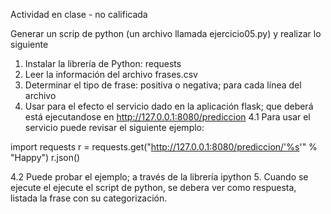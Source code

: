 Actividad en clase - no calificada

Generar un scrip de python (un archivo llamada ejercicio05.py) y realizar lo siguiente

1. Instalar la librería de Python: requests
2. Leer la información del archivo frases.csv
3. Determinar el tipo de frase: positiva o negativa; para cada línea del archivo
4. Usar para el efecto el servicio dado en la aplicación flask; que deberá está ejecutandose en http://127.0.0.1:8080/prediccion
4.1 Para usar el servicio puede revisar el siguiente ejemplo:
 
import requests
r = requests.get("http://127.0.0.1:8080/prediccion/'%s'" % "Happy")
r.json()

4.2 Puede probar el ejemplo; a través de la librería ipython
5. Cuando se ejecute el ejecute el script de python, se debera ver como respuesta, listada la frase con su categorización.
